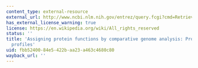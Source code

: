 ```yaml
---
content_type: external-resource
external_url: http://www.ncbi.nlm.nih.gov/entrez/query.fcgi?cmd=Retrieve&db=pubmed&dopt=Abstract&list_uids=10200254&query_hl=5
has_external_license_warning: true
license: https://en.wikipedia.org/wiki/All_rights_reserved
status: ''
title: 'Assigning protein functions by comparative genome analysis: Protein phylogenetic
  profiles'
uid: fbb52400-84e5-422b-aa23-a463c4680c80
wayback_url: ''
---
```

